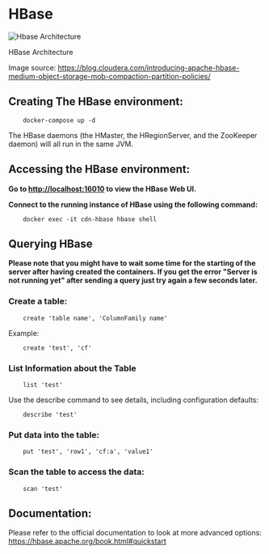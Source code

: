 # HBase
![Hbase Architecture](https://ndu0e1pobsf1dobtvj5nls3q-wpengine.netdna-ssl.com/wp-content/uploads/2019/08/Apache-HBase-MOB-Architecture.png)

HBase Architecture

Image source: https://blog.cloudera.com/introducing-apache-hbase-medium-object-storage-mob-compaction-partition-policies/
## Creating The HBase environment:

        docker-compose up -d
The HBase daemons (the HMaster, the HRegionServer, and the ZooKeeper daemon) will all run in the same JVM. 

## Accessing the HBase environment:
**Go to [http://localhost:16010](http://localhost:16010) to view the HBase Web UI.**

**Connect to the running instance of HBase using the following command:**
         
        docker exec -it cdn-hbase hbase shell

## Querying HBase
**Please note that you might have to wait some time for the starting of the server after having created the containers. 
If you get the error "Server is not running yet" after sending a query just try again a few seconds later.**

### Create a table:

        create 'table name', 'ColumnFamily name'

Example:

        create 'test', 'cf'

### List Information about the Table

        list 'test'
Use the describe command to see details, including configuration defaults:

        describe 'test'

### Put data into the table:
        put 'test', 'row1', 'cf:a', 'value1'

### Scan the table to access the data:
        scan 'test'

## Documentation:
Please refer to the official documentation to look at more advanced options: https://hbase.apache.org/book.html#quickstart

